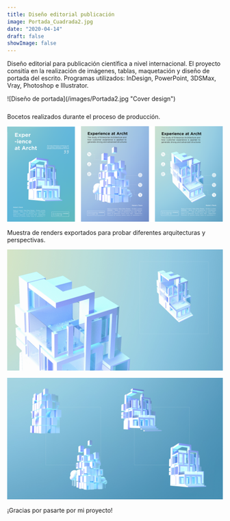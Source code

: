 ```yaml
---
title: Diseño editorial publicación
image: Portada_Cuadrada2.jpg
date: "2020-04-14"
draft: false
showImage: false
---
```


Diseño editorial para publicación científica a nivel internacional. El proyecto consitía en la realización de imágenes, tablas, maquetación y diseño de portada del escrito. 
Programas utilizados: InDesign, PowerPoint, 3DSMax, Vray, Photoshop e Illustrator.

<div style="margin-bottom: 5%;">
![Diseño de portada](/images/Portada2.jpg "Cover design")
</div>


Bocetos realizados durante el proceso de producción.

![Bocetos](/images/Sketches2.png "Bocetos")



Muestra de renders exportados para probar diferentes arquitecturas y perspectivas.

![Renders1](/images/Renders1.jpg "Renders1")

![Renders2](/images/Renders2.jpg "Renders2")



¡Gracias por pasarte por mi proyecto!
